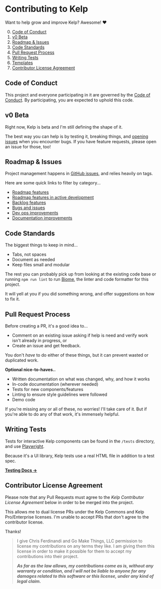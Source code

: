 # Contributing to Kelp

Want to help grow and improve Kelp? Awesome! ❤️

0. [Code of Conduct](#code-of-conduct)
0. [v0 Beta](#v0-beta)
0. [Roadmap & Issues](#roadmap--issues)
0. [Code Standards](#code-standards)
0. [Pull Request Process](#pull-request-process)
0. [Writing Tests](#writing-tests)
0. [Templates](#templates)
0. [Contributor License Agreement](#contributor-license-agreement)


## Code of Conduct

This project and everyone participating in it are governed by the [Code of Conduct](https://github.com/cferdinandi/kelp/blob/main/CODE_OF_CONDUCT.md). By participating, you are expected to uphold this code. 


## v0 Beta

Right now, Kelp is beta and I'm still defining the shape of it. 

The best way you can help is by testing it, breaking things, and [opening issues](https://github.com/cferdinandi/kelp/issues) when you encounter bugs. If you have feature requests, please open an issue for those, too!


## Roadmap & Issues

Project management happens in [GitHub issues](https://github.com/cferdinandi/kelp/issues), and relies heavily on tags.

Here are some quick links to filter by category...

- [Roadmap features](https://github.com/cferdinandi/kelp/issues?q=is%3Aissue%20state%3Aopen%20label%3Aenhancement%20label%3Aroadmap)
- [Roadmap features in active development](https://github.com/cferdinandi/kelp/issues?q=is%3Aissue%20state%3Aopen%20label%3Aenhancement%20label%3Aroadmap%20label%3A%22in%20progress%22)
- [Backlog features](https://github.com/cferdinandi/kelp/issues?q=is%3Aissue%20state%3Aopen%20label%3Aenhancement%20-label%3Aroadmap)
- [Bugs and issues](https://github.com/cferdinandi/kelp/issues?q=is%3Aissue%20state%3Aopen%20label%3Abug)
- [Dev ops improvements](https://github.com/cferdinandi/kelp/issues?q=is%3Aissue%20state%3Aopen%20label%3A%22dev%20ops%22)
- [Documentation improvements](https://github.com/cferdinandi/kelp/issues?q=is%3Aissue%20state%3Aopen%20label%3Adocumentation)


## Code Standards

The biggest things to keep in mind...

- Tabs, not spaces
- Document as needed
- Keep files small and modular

The rest you can probably pick up from looking at the existing code base or running `npm run lint` to run [Biome](https://biomejs.dev), the linter and code formatter for this project.

It will yell at you if you did something wrong, and offer suggestions on how to fix it.


## Pull Request Process

Before creating a PR, it's a good idea to...

- Comment on an existing issue asking if help is need and verify work isn't already in progress, or
- Create an issue and get feedback.

You don't _have_ to do either of these things, but it can prevent wasted or duplicated work.

**Optional nice-to-haves..**

- Written documentation on what was changed, why, and how it works
- In-code documentation (wherever needed)
- Tests for new components/features
- Linting to ensure style guidelines were followed
- Demo code

If you're missing any or all of these, no worries! I'll take care of it. But if you're able to do any of that work, it's immensely helpful.


## Writing Tests

Tests for interactive Kelp components can be found in the `/tests` directory, and use [Playwright](https://playwright.dev).

Because it's a UI library, Kelp tests use a real HTML file in addition to a test spec.

**[Testing Docs &rarr;](https://github.com/cferdinandi/kelp/blob/main/README.md#tests)**


## Contributor License Agreement

Please note that any Pull Requests must agree to the _Kelp Contributor License Agreement_ below in order to be merged into the project. 

This allows me to dual license PRs under the Kelp Commons and Kelp Pro/Enterprise licenses. I'm unable to accept PRs that don't agree to the contributor license.

Thanks!

> I give Chris Ferdinandi and Go Make Things, LLC permission to license my contributions on any terms they like. I am giving them this license in order to make it possible for them to accept my contributions into their project.
> 
> **_As far as the law allows, my contributions come as is, without any warranty or condition, and I will not be liable to anyone for any damages related to this software or this license, under any kind of legal claim._**
